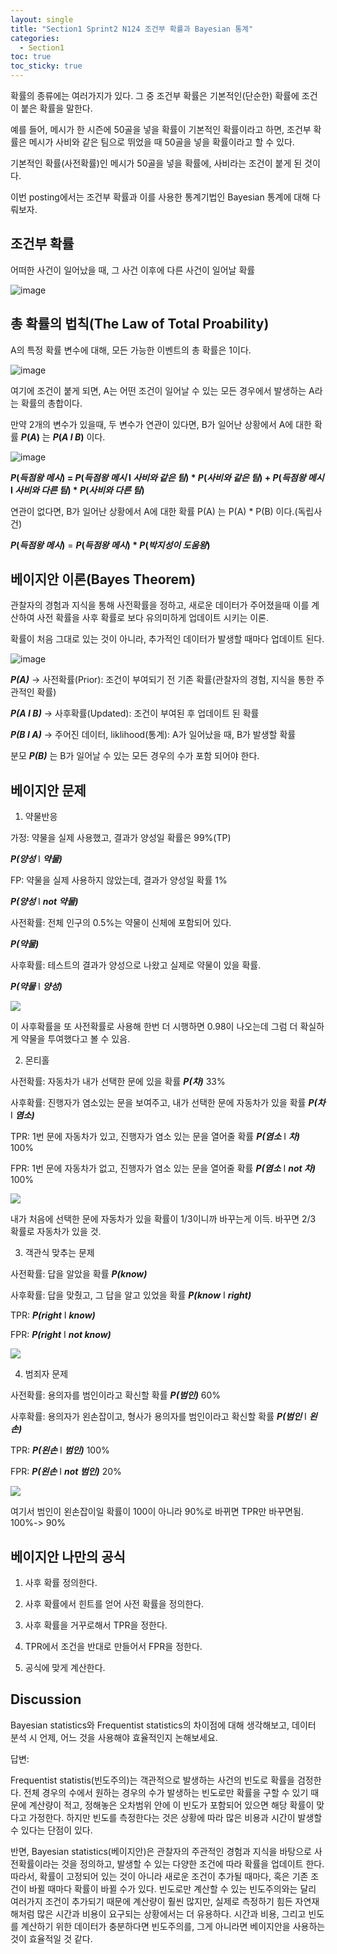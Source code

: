 ```yaml
---
layout: single
title: "Section1 Sprint2 N124 조건부 확률과 Bayesian 통계"
categories:
  - Section1
toc: true
toc_sticky: true
---
```


확률의 종류에는 여러가지가 있다. 그 중 조건부 확률은 기본적인(단순한) 확률에 조건이 붙은 확률을 말한다. 

예를 들어, 메시가 한 시즌에 50골을 넣을 확률이 기본적인 확률이라고 하면, 조건부 확률은 메시가 사비와 같은 팀으로 뛰었을 때 50골을 넣을 확률이라고 할 수 있다.

기본적인 확률(사전확률)인 메시가 50골을 넣을 확률에, 사비라는 조건이 붙게 된 것이다.

이번 posting에서는 조건부 확률과 이를 사용한 통계기법인 Bayesian 통계에 대해 다뤄보자.

## 조건부 확률

어떠한 사건이 일어났을 때, 그 사건 이후에 다른 사건이 일어날 확률

![image](https://user-images.githubusercontent.com/97672187/151543654-055f5415-6bed-40f8-9886-6245517b97a8.png)

## 총 확률의 법칙(The Law of Total Proability)

A의 특정 확률 변수에 대해, 모든 가능한 이벤트의 총 확률은 1이다.

![image](https://user-images.githubusercontent.com/97672187/151545398-abe3ede1-aa0f-430f-9503-4772a3e31296.png)

여기에 조건이 붙게 되면, A는 어떤 조건이 일어날 수 있는 모든 경우에서 발생하는 A라는 확률의 총합이다.

만약 2개의 변수가 있을때, 두 변수가 연관이 있다면, B가 일어난 상황에서 A에 대한 확률 **_P_(_A_)** 는 
**_P_(_A I B_)** 이다.

![image](https://user-images.githubusercontent.com/97672187/151546680-4374afd4-7332-4b16-b0cb-0f1acc6725a2.png)

**_P_(_득점왕 메시_) = _P_(_득점왕 메시_ I _사비와 같은 팀_) * _P_(_사비와 같은 팀_) + _P_(_득점왕 메시_ I _사비와 다른 팀_) *  _P_(_사비와 다른 팀_)**

연관이 없다면, B가 일어난 상황에서 A에 대한 확률 P(A) 는 P(A) * P(B) 이다.(독립사건)

**_P_(_득점왕 메시_)** = **_P_(_득점왕 메시_) * _P_(_박지성이 도움왕_)**

## 베이지안 이론(Bayes Theorem)

관찰자의 경험과 지식을 통해 사전확률을 정하고, 새로운 데이터가 주어졌을때 이를 계산하여 사전 확률을 사후 확률로 보다 유의미하게 업데이트 시키는 이론.

확률이 처음 그대로 있는 것이 아니라, 추가적인 데이터가 발생할 때마다 업데이트 된다.

![image](https://user-images.githubusercontent.com/97672187/151547138-8220aaa0-79c1-4559-b2b6-cef9ab052a08.png)

**_P(A)_** -> 사전확률(Prior): 조건이 부여되기 전 기존 확률(관찰자의 경험, 지식을 통한 주관적인 확률)

**_P(A I B)_** -> 사후확률(Updated): 조건이 부여된 후 업데이트 된 확률

**_P(B I A)_** -> 주어진 데이터, liklihood(통계): A가 일어났을 때, B가 발생할 확률

분모 **_P(B)_** 는 B가 일어날 수 있는 모든 경우의 수가 포함 되어야 한다.

## 베이지안 문제
1) 약물반응

가정: 약물을 실제 사용했고, 결과가 양성일 확률은 99%(TP) 

**_P(양성_** I **_약물)_**

FP: 약물을 실제 사용하지 않았는데, 결과가 양성일 확률 1% 

**_P(양성_** I **_not 약물)_**

사전확률: 전체 인구의 0.5%는 약물이 신체에 포함되어 있다. 

**_P(약물)_**

사후확률: 테스트의 결과가 양성으로 나왔고 실제로 약물이 있을 확률. 

**_P(약물_** I **_양성)_**

<img src="https://user-images.githubusercontent.com/97672187/151549496-9d77577d-2854-4309-b817-8e6c14fe9268.png"/>

이 사후확률을 또 사전확률로 사용해 한번 더 시행하면 0.98이 나오는데 그럼 더 확실하게 약물을 투여했다고 볼 수 있음.

2) 몬티홀

사전확률: 자동차가 내가 선택한 문에 있을 확률 **_P(차)_** 33%

사후확률: 진행자가 염소있는 문을 보여주고, 내가 선택한 문에 자동차가 있을 확률 **_P(차_** I **_염소)_**

TPR: 1번 문에 자동차가 있고, 진행자가 염소 있는 문을 열어줄 확률 **_P(염소_** I **_차)_** 100%

FPR: 1번 문에 자동차가 없고, 진행자가 염소 있는 문을 열어줄 확률 **_P(염소_** I **_not 차)_** 100%

<img src="https://user-images.githubusercontent.com/97672187/151551655-c6d40e0b-d446-4ee6-afe2-11bf973cd820.png"/>

내가 처음에 선택한 문에 자동차가 있을 확률이 1/3이니까 바꾸는게 이득. 바꾸면 2/3 확률로 자동차가 있을 것.

3) 객관식 맞추는 문제

사전확률: 답을 알았을 확률 **_P(know)_**

사후확률: 답을 맞췄고, 그 답을 알고 있었을 확률 **_P(know_** I **_right)_**

TPR: **_P(right_** I **_know)_**

FPR: **_P(right_** I **_not know)_**

<img src="https://user-images.githubusercontent.com/97672187/151552722-1c5bff28-8543-427d-b1d6-0732b47984d9.png"/>

4) 범죄자 문제

사전확률: 용의자를 범인이라고 확신할 확률 **_P(범인)_** 60%

사후확률: 용의자가 왼손잡이고, 형사가 용의자를 범인이라고 확신할 확률 **_P(범인_** I **_왼손)_** 

TPR: **_P(왼손_** I **_범인)_** 100%

FPR: **_P(왼손_** I **_not 범인)_** 20%

<img src="https://user-images.githubusercontent.com/97672187/151554595-b63af57c-d6e9-41aa-96cf-149be13a633c.png"/>

여기서 범인이 왼손잡이일 확률이 100이 아니라 90%로 바뀌면 TPR만 바꾸면됨. 100%-> 90%

## 베이지안 나만의 공식
1) 사후 확률 정의한다.

2) 사후 확률에서 힌트를 얻어 사전 확률을 정의한다.

3) 사후 확률을 거꾸로해서 TPR을 정한다.

4) TPR에서 조건을 반대로 만들어서 FPR을 정한다.

5) 공식에 맞게 계산한다.


## Discussion

Bayesian statistics와 Frequentist statistics의 차이점에 대해 생각해보고,
데이터 분석 시 언제, 어느 것을 사용해야 효율적인지 논해보세요.

답변:

Frequentist statistis(빈도주의)는 객관적으로 발생하는 사건의 빈도로 확률을 검정한다. 전체 경우의 수에서 원하는 경우의 수가 발생하는 빈도로만 확률을 구할 수 있기 때문에 계산량이 적고, 정해놓은 오차범위 안에 이 빈도가 포함되어 있으면 해당 확률이 맞다고 가정한다. 하지만 빈도를 측정한다는 것은 상황에 따라 많은 비용과 시간이 발생할 수 있다는 단점이 있다.

반면, Bayesian statistics(베이지안)은 관찰자의 주관적인 경험과 지식을 바탕으로 사전확률이라는 것을 정의하고, 발생할 수 있는 다양한 조건에 따라 확률을 업데이트 한다. 따라서, 확률이 고정되어 있는 것이 아니라 새로운 조건이 추가될 때마다, 혹은 기존 조건이 바뀔 때마다 확률이 바뀔 수가 있다. 빈도로만 계산할 수 있는 빈도주의와는 달리 여러가지 조건이 추가되기 때문에 계산량이 훨씬 많지만, 실제로 측정하기 힘든 자연재해처럼 많은 시간과 비용이 요구되는 상황에서는 더 유용하다.
시간과 비용, 그리고 빈도를 계산하기 위한 데이터가 충분하다면 빈도주의를, 그게 아니라면 베이지안을 사용하는 것이 효율적일 것 같다.

